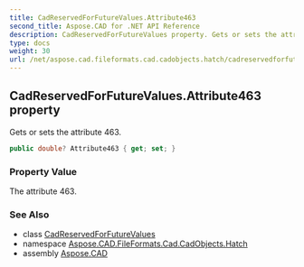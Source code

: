 ```yaml
---
title: CadReservedForFutureValues.Attribute463
second_title: Aspose.CAD for .NET API Reference
description: CadReservedForFutureValues property. Gets or sets the attribute 463
type: docs
weight: 30
url: /net/aspose.cad.fileformats.cad.cadobjects.hatch/cadreservedforfuturevalues/attribute463/
---
```

## CadReservedForFutureValues.Attribute463 property

Gets or sets the attribute 463.

```csharp
public double? Attribute463 { get; set; }
```

### Property Value

The attribute 463.

### See Also

* class [CadReservedForFutureValues](../)
* namespace [Aspose.CAD.FileFormats.Cad.CadObjects.Hatch](../../cadreservedforfuturevalues/)
* assembly [Aspose.CAD](../../../)


